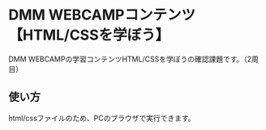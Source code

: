 # DMM WEBCAMPコンテンツ【HTML/CSSを学ぼう】
DMM WEBCAMPの学習コンテンツHTML/CSSを学ぼうの確認課題です。（2周目）
## 使い方
html/cssファイルのため、PCのブラウザで実行できます。
